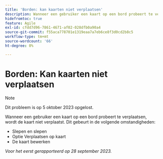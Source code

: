 ```yaml
---
title: 'Borden: kan kaarten niet verplaatsen'
description: Wanneer een gebruiker een kaart op een bord probeert te verplaatsen, wordt de kaart niet verplaatst.
hidefromtoc: true
feature: Agile
exl-id: cfdd7d96-7861-4671-af02-028dfb0a90a4
source-git-commit: f55aca778701e1319eaa7a7eb6ce8f3d0cd2b8c5
workflow-type: tm+mt
source-wordcount: '66'
ht-degree: 0%

---
```


# Borden: Kan kaarten niet verplaatsen

>[!NOTE]
>
>Dit probleem is op 5 oktober 2023 opgelost.

Wanneer een gebruiker een kaart op een bord probeert te verplaatsen, wordt de kaart niet verplaatst. Dit gebeurt in de volgende omstandigheden:

* Slepen en slepen
* Optie Verplaatsen op kaart
* De kaart bewerken

_Voor het eerst gerapporteerd op 28 september 2023._
